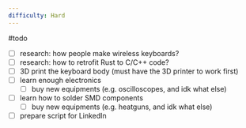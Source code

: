 ```yaml
---
difficulty: Hard
---
```


#todo 

- [ ] research: how people make wireless keyboards?
- [ ] research: how to retrofit Rust to C/C++ code?
- [ ] 3D print the keyboard body (must have the 3D printer to work first)
- [ ] learn enough electronics
	- [ ] buy new equipments (e.g. oscilloscopes, and idk what else)
- [ ] learn how to solder SMD components
	- [ ] buy new equipments (e.g. heatguns, and idk what else)
- [ ] prepare script for LinkedIn